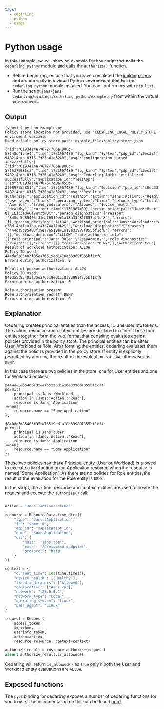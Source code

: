 ```yaml
---
tags:
  - cedarling
  - python
  - usage
---
```


# Python usage

In this example, we will show an example Python script that calls the `cedarling_python` module and calls the `authorize()` function.

- Before beginning, ensure that you have completed the [building steps](./README.md#building) and are currently in a virtual Python environment that has the `cedarling_python` module installed. You can confirm this with `pip list`.
- Run the script `jans/jans-cedarling/bindings/cedarling_python/example.py` from within the virtual environment.

## Output 
```
(venv) $ python example.py
Policy store location not provided, use 'CEDARLING_LOCAL_POLICY_STORE' enviroment variable
Used default policy store path: example_files/policy-store.json

{"id":"0193414e-9672-786a-986c-57f48d41c4e4","time":1731967489,"log_kind":"System","pdp_id":"c0ec33ff-9482-4bdc-83f6-2925a41a3280","msg":"configuration parsed successfully"}
{"id":"0193414e-9672-786a-986c-57f5379086c3","time":1731967489,"log_kind":"System","pdp_id":"c0ec33ff-9482-4bdc-83f6-2925a41a3280","msg":"Cedarling Authz initialized successfully","application_id":"TestApp"}
{"id":"0193414e-9676-7d8a-b55b-3f0097355851","time":1731967489,"log_kind":"Decision","pdp_id":"c0ec33ff-9482-4bdc-83f6-2925a41a3280","msg":"Result of authorize.","application_id":"TestApp","action":"Jans::Action::\"Read\"","resource":"Jans::Application::\"some_id\"","context":{"user_agent":"Linux","operating_system":"Linux","network_type":"Local","network":"127.0.0.1","geolocation":["America"],"fraud_indicators":["Allowed"],"device_health":["Healthy"],"current_time":1731967489},"person_principal":"Jans::User::\"qzxn1Scrb9lWtGxVedMCky-Ql_ILspZaQA6fyuYktw0\"","person_diagnostics":{"reason":["840da5d85403f35ea76519ed1a18a33989f855bf1cf8"],"errors":[]},"person_decision":"ALLOW","workload_principal":"Jans::Workload::\"d7f71bea-c38d-4caf-a1ba-e43c74a11a62\"","workload_diagnostics":{"reason":["444da5d85403f35ea76519ed1a18a33989f855bf1cf8"],"errors":[]},"workload_decision":"ALLOW","role_authorize_info":[{"role_principal":"Jans::Role::\"CasaAdmin\"","role_diagnostics":{"reason":[],"errors":[]},"role_decision":"DENY"}],"authorized":true}
Result of workload authorization: ALLOW
Policy ID used:
444da5d85403f35ea76519ed1a18a33989f855bf1cf8
Errors during authorization: 0

Result of person authorization: ALLOW
Policy ID used:
840da5d85403f35ea76519ed1a18a33989f855bf1cf8
Errors during authorization: 0

Role authorization present
Role authorization result: DENY
Errors during authorization: 0
```

## Explanation
Cedarling creates principal entities from the access, ID and userinfo tokens. The action, resource and context entities are declared in code. These four entities together form the `PARC` format that cedarling evaluates against policies provided in the policy store. The principal entities can be either User, Workload or Role. After forming the entities, cedarling evaluates them against the policies provided in the policy store. If entity is explicitly permitted by a policy, the result of the evaluation is `ALLOW`, otherwise it is `DENY`.

In this case there are two policies in the store, one for User entities and one for Workload entities:

```
@444da5d85403f35ea76519ed1a18a33989f855bf1cf8
permit(
    principal is Jans::Workload,
    action in [Jans::Action::"Read"],
    resource is Jans::Application
)when{
    resource.name == "Some Application"
};

@840da5d85403f35ea76519ed1a18a33989f855bf1cf8
permit(
    principal is Jans::User,
    action in [Jans::Action::"Read"],
    resource is Jans::Application
)when{
    resource.name == "Some Application"
};
```

These two policies say that a Principal entity (User or Workload) is allowed to execute a `Read` action on an Application resource when the resource is named "Some Application". As there are no policies for Role entities, the result of the evaluation for the Role entity is `DENY`.

In the script, the action, resource and context entities are used to create the request and execute the `authorize()` call:

```python

action = 'Jans::Action::"Read"'

resource = ResourceData.from_dict({
    "type": "Jans::Application",
    "id": "some_id",
    "app_id": "application_id",
    "name": "Some Application",
    "url": {
        "host": "jans.test",
        "path": "/protected-endpoint",
        "protocol": "http"
    }
})

context = {
    "current_time": int(time.time()),
    "device_health": ["Healthy"],
    "fraud_indicators": ["Allowed"],
    "geolocation": ["America"],
    "network": "127.0.0.1",
    "network_type": "Local",
    "operating_system": "Linux",
    "user_agent": "Linux"
}

request = Request(
    access_token,
    id_token,
    userinfo_token,
    action=action,
    resource=resource, context=context)

authorize_result = instance.authorize(request)
assert authorize_result.is_allowed()
```
Cedarling will return `is_allowed()` as `True` only if both the User and Workload entity evaluations are `ALLOW`.


## Exposed functions

The `pyo3` binding for cedarling exposes a number of cedarling functions for you to use. The documentation on this can be found [here](https://github.com/JanssenProject/jans/blob/main/jans-cedarling/bindings/cedarling_python/PYTHON_TYPES.md).
